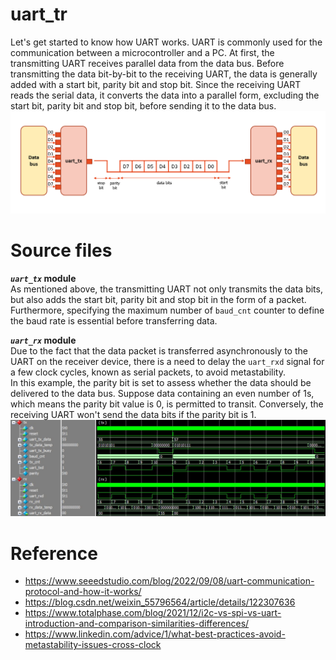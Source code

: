 # uart_tr
Let's get started to know how UART works. UART is commonly used for the communication between a microcontroller and a PC. At first, the transmitting UART receives parallel data from the data bus. Before transmitting the data bit-by-bit to the receiving UART, the data is generally added with a start bit, parity bit and stop bit. Since the receiving UART reads the serial data, it converts the data into a parallel form, excluding the start bit, parity bit and stop bit, before sending it to the data bus.
![GITHUB](https://github.com/wleen0/uart_tr/blob/main/imgs/uart_communicate.png?raw=true)
# Source files
**_`uart_tx`_ module**  
As mentioned above, the transmitting UART not only transmits the data bits, but also adds the start bit, parity bit and stop bit in the form of a packet. Furthermore, specifying the maximum number of `baud_cnt` counter to define the baud rate is essential before transferring data.

**_`uart_rx`_ module**  
Due to the fact that the data packet is transferred asynchronously to the UART on the receiver device, there is a need to delay the `uart_rxd` signal for a few clock cycles, known as serial packets, to avoid metastability.  
In this example, the parity bit is set to assess whether the data should be delivered to the data bus. Suppose data containing an even number of 1s, which means the parity bit value is 0, is permitted to transit. Conversely, the receiving UART won't send the data bits if the parity bit is 1.
![GITHUB](https://github.com/wleen0/uart_tr/blob/main/imgs/h55%20and%20h57%20tr.JPG?raw=true)

# Reference
* https://www.seeedstudio.com/blog/2022/09/08/uart-communication-protocol-and-how-it-works/
* https://blog.csdn.net/weixin_55796564/article/details/122307636  
* https://www.totalphase.com/blog/2021/12/i2c-vs-spi-vs-uart-introduction-and-comparison-similarities-differences/
* https://www.linkedin.com/advice/1/what-best-practices-avoid-metastability-issues-cross-clock

